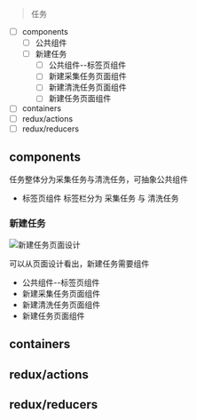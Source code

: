 > 任务

- [ ] components
  - [ ] 公共组件
  - [ ] 新建任务
    - [ ] 公共组件--标签页组件
    - [ ] 新建采集任务页面组件
    - [ ] 新建清洗任务页面组件
    - [ ] 新建任务页面组件
- [ ] containers
- [ ] redux/actions
- [ ] redux/reducers

## components

任务整体分为采集任务与清洗任务，可抽象公共组件

- 标签页组件
  标签栏分为 采集任务 与 清洗任务

### 新建任务

![新建任务页面设计]()

可以从页面设计看出，新建任务需要组件

- 公共组件--标签页组件
- 新建采集任务页面组件
- 新建清洗任务页面组件
- 新建任务页面组件

## containers

## redux/actions

## redux/reducers